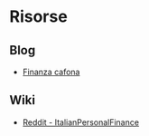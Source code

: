  

# Risorse

## Blog

- [Finanza cafona](https://finanzacafona.it/)

## Wiki

- [Reddit - ItalianPersonalFinance](https://old.reddit.com/r/ItaliaPersonalFinance/wiki/index)

